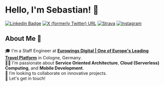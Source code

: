 # Hello, I'm Sebastian! 👋

[![Linkedin Badge](https://img.shields.io/badge/-messingfeld-blue?style=flat-square&logo=Linkedin&logoColor=white&link=https://to.messeb.com/contact)](https://to.messeb.com/contact)
[![X (formerly Twitter) URL](https://img.shields.io/badge/-grey?style=flat-square&label=_messeb&logo=X&logoColor=white&link=https://to.messeb.com/twitter)](https://to.messeb.com/twitter)
[![Strava](https://img.shields.io/badge/-messeb-orange?style=flat-square&logo=Strava&logoColor=white&link=https://to.messeb.com/strava)](https://to.messeb.com/strava)
[![Instagram](https://img.shields.io/badge/-messeb-E4405F?style=flat-square&logo=Instagram&logoColor=white&link=https://to.messeb.com/instagram)](https://to.messeb.com/instagram)


## About Me 🚀
🎓 I'm a Staff Engineer at **[Eurowings Digital | One of Europe's Leading Travel Platform](https://to.messeb.com/ewd)** in Cologne, Germany.  
👨‍💻 I'm passionate about **Service Oriented Architecture**, **Cloud (Serverless) Computing**, and **Mobile Development**.  
👯 I’m looking to collaborate on innovative projects.  
🎉 Let's get in touch!
